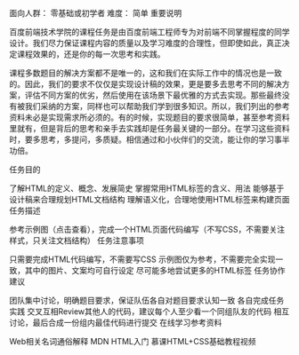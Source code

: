 面向人群：
零基础或初学者
难度：
简单
重要说明

百度前端技术学院的课程任务是由百度前端工程师专为对前端不同掌握程度的同学设计。我们尽力保证课程内容的质量以及学习难度的合理性，但即使如此，真正决定课程效果的，还是你的每一次思考和实践。

课程多数题目的解决方案都不是唯一的，这和我们在实际工作中的情况也是一致的。因此，我们的要求不仅仅是实现设计稿的效果，更是要多去思考不同的解决方案，评估不同方案的优劣，然后使用在该场景下最优雅的方式去实现。那些最终没有被我们采纳的方案，同样也可以帮助我们学到很多知识。所以，我们列出的参考资料未必是实现需求所必须的。有的时候，实现题目的要求很简单，甚至参考资料里就有，但是背后的思考和亲手去实践却是任务最关键的一部分。在学习这些资料时，要多思考，多提问，多质疑。相信通过和小伙伴们的交流，能让你的学习事半功倍。

任务目的

了解HTML的定义、概念、发展简史
掌握常用HTML标签的含义、用法
能够基于设计稿来合理规划HTML文档结构
理解语义化，合理地使用HTML标签来构建页面
任务描述

参考示例图（点击查看），完成一个HTML页面代码编写（不写CSS，不需要关注样式，只关注文档结构）
任务注意事项

只需要完成HTML代码编写，不需要写CSS
示例图仅为参考，不需要完全实现一致，其中的图片、文案均可自行设定
尽可能多地尝试更多的HTML标签
任务协作建议

团队集中讨论，明确题目要求，保证队伍各自对题目要求认知一致
各自完成任务实践
交叉互相Review其他人的代码，建议每个人至少看一个同组队友的代码
相互讨论，最后合成一份组内最佳代码进行提交
在线学习参考资料

Web相关名词通俗解释
MDN HTML入门
慕课HTML+CSS基础教程视频